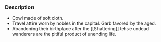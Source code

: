 ### Description
- Cowl made of soft cloth.
- Travel attire worn by nobles in the capital. Garb favored by the aged.
- Abandoning their birthplace after the [[Shattering]] tehse undead wanderers are the pitiful product of unending life.
